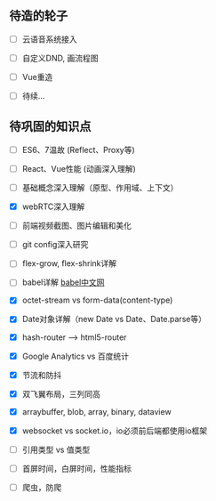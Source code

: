 ## 待造的轮子

* [ ] 云语音系统接入

* [ ] 自定义DND, 画流程图

* [ ] Vue重造

* [ ] 待续...


## 待巩固的知识点

* [ ] ES6、7温故 (Reflect、Proxy等)

* [ ] React、Vue性能 (动画深入理解)

* [ ] 基础概念深入理解（原型、作用域、上下文）

* [x] webRTC深入理解

* [ ] 前端视频截图、图片编辑和美化

* [ ] git config深入研究

* [ ] flex-grow, flex-shrink详解

* [ ] babel详解 [babel中文网](https://babeljs.cn/learn-es2015/)

* [x] octet-stream vs form-data(content-type)

* [x] Date对象详解（new Date vs Date、Date.parse等）

* [x] hash-router --> html5-router

* [x] Google Analytics vs 百度统计

* [x] 节流和防抖

* [x] 双飞翼布局，三列同高

* [x] arraybuffer, blob, array, binary, dataview

* [x] websocket vs socket.io，io必须前后端都使用io框架

* [ ] 引用类型 vs 值类型

* [ ] 首屏时间，白屏时间，性能指标

* [ ] 爬虫，防爬